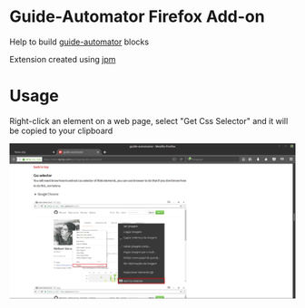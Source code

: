 # Guide-Automator Firefox Add-on

Help to build [guide-automator](https://www.npmjs.com/package/guide-automator) blocks

Extension created using [jpm](https://www.npmjs.com/package/jpm)

# Usage

Right-click an element on a web page, select "Get Css Selector" and it will be copied to your clipboard

![Context](extras/context-cssselector.png)
